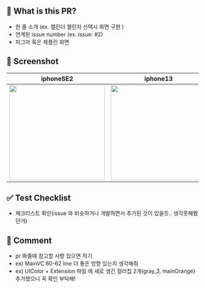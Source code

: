 ## 🤗 What is this PR?

- 한 줄 소개 (ex. 캘린더 챌린지 선택시 화면 구현 )
- 연계된 issue number (ex. issue: #2)
- 피그마 혹은 제플린 화면

## 📸 Screenshot

iphoneSE2 | iphone13| iphone13ProMax  |
:---: | :---: | :---:
<img width="250" src=""> | <img width="250" src=""> | <img width="250" src="">


## ✅ Test Checklist

- 체크리스트 확인(issue 와 비슷하거나 개발하면서 추가된 것이 있을듯.. 생각못해봤던거)

## 💬 Comment

- pr 봐줄때 참고할 사항 있으면 적기
- ex) MainVC 60-62 line 더 좋은 방향 있는지 생각해줘
- ex) UIColor + Extension 파일 에 새로 생긴 컬러칩 2개(gray_3, mainOrange) 추가했으니 꼭 확인 부탁해!
